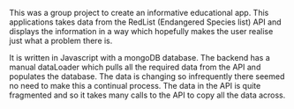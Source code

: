 This was a group project to create an informative educational app. This applications takes data from the RedList (Endangered Species list) API and 
displays the information in a way which hopefully makes the user realise just what a problem there is. 

It is written in Javascript with a mongoDB database.  The backend has a manual dataLoader which pulls all the required data 
from the API and populates the database. The data is changing so infrequently there seemed no need to make this a continual 
process. The data in the API is quite fragmented and so it takes many calls to the API to copy all the data across.

